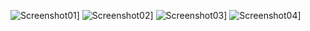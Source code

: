 ![Screenshot01](images/Screenshot01)]
![Screenshot02](images/Screenshot02)]
![Screenshot03](images/Screenshot03)]
![Screenshot04](images/Screenshot04)]

<!DOCTYPE html>
<html>
<head>
	<title>Schets pop-up</title>
	<style type="text/css">

	img {
    display: block;
    margin: auto;
    width: 40%;
}

	img:hover {
    opacity: 0.5;
}
		/* The Modal (background) */
		/* Modal Header */
.modal-header {
    padding: 2px 16px;
    /*background-color: #5cb85c;*/
    font-family: BodegaSerif;
    color: white;
    /*opacity: 0.5;*/
}

/* Modal Body */
.modal-body {
	padding: 2px 16px;
	color: white;
	font-family: BodegaSerif;
}


/* Modal Footer */
.modal-footer {
    padding: 2px 16px;
    /*background-color: #5cb85c;*/
    color: white;
    /*opacity: 0.5;*/
    font-family: BodegaSerif;
}

/* Modal Content */
.modal-content {
    position: relative;
    background-color: rgb(36,101,127);
    margin: auto;
    padding: 0;
    border: 1px solid #888;
    width: 80%;
    box-shadow: 0 4px 8px 0 rgba(0,0,0,0.2),0 6px 20px 0 rgba(0,0,0,0.19);
    -webkit-animation-name: animatetop;
    -webkit-animation-duration: 0.4s;
    animation-name: animatetop;
    animation-duration: 0.4s
    opacity: 0.5;
    filter: alpha(opacity=60);
}

/* Add Animation */
@-webkit-keyframes animatetop {
    from {top: -300px; opacity: 0}
    to {top: 0; opacity: 1}
}

@keyframes animatetop {
    from {top: -300px; opacity: 0}
    to {top: 0; opacity: 1}
}
		.modal {
		    display: none; /* Hidden by default */
		    position: fixed; /* Stay in place */
		    z-index: 1; /* Sit on top */
		    left: 0;
		    top: 0;
		    width: 100%; /* Full width */
		    height: 100%; /* Full height */
		    overflow: auto; /* Enable scroll if needed */
		    background-color: rgb(36,101,127); /* Fallback color */
		    background-color: rgba(0,0,0,0.4); /* Black w/ opacity */
		    opacity: 0.8;
		}

		/* Modal Content/Box */
		.modal-content {
		    background-color: rgb(36,101,127);
		    margin: 15% auto; /* 15% from the top and centered */
		    padding: 20px;
		    border: 1px solid #888;
		    width: 80%; /* Could be more or less, depending on screen size */
		}

		/* The Close Button */
		.close {
		    color: #aaa;
		    float: right;
		    font-size: 28px;
		    font-weight: bold;
		}

		.close:hover,
		.close:focus {
		    color: black;
		    text-decoration: none;
		    cursor: pointer;
		}
	</style>

</head>
<body>
	<!-- Trigger/Open The Modal -->
	<img id="myBtn" src="saved_resource(1)">
	<!-- <button id="myBtn">Open Modal</button> -->

	<!-- The Modal -->
	<div id="myModal" class="modal">

<div class="modal-content">
  <div class="modal-header">
    <span class="close">&times;</span>
    <h2>Information</h2>
  </div>
  <div class="modal-body">
    <p>CLUSTER GRAPHICS</p>
    <p>Bron: uk.reuters.com</p>
    <p>First published: 11-03-2017</p>
    <p>Author: Dylan Martinez</p>
  </div>
  <div class="modal-footer">
    <h6>MARLOU, ILSE, ZSA ZSA, SHARON</h6>
  </div>
</div>
	<script type="text/javascript">
			// Get the modal
		var modal = document.getElementById('myModal');

		// Get the button that opens the modal
		var btn = document.getElementById("myBtn");

		// Get the <span> element that closes the modal
		var span = document.getElementsByClassName("close")[0];

		// When the user clicks on the button, open the modal
		btn.onclick = function() {
		    modal.style.display = "block";
		}

		// When the user clicks on <span> (x), close the modal
		span.onclick = function() {
		    modal.style.display = "none";
		}

		// When the user clicks anywhere outside of the modal, close it
		window.onclick = function(event) {
		    if (event.target == modal) {
		        modal.style.display = "none";
		    }
		}
	</script>
</body>
</html>
